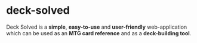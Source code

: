 # deck-solved

Deck Solved is a **simple**, **easy-to-use** and **user-friendly** web-application which can be used as an **MTG card reference** and as a **deck-building tool**.
